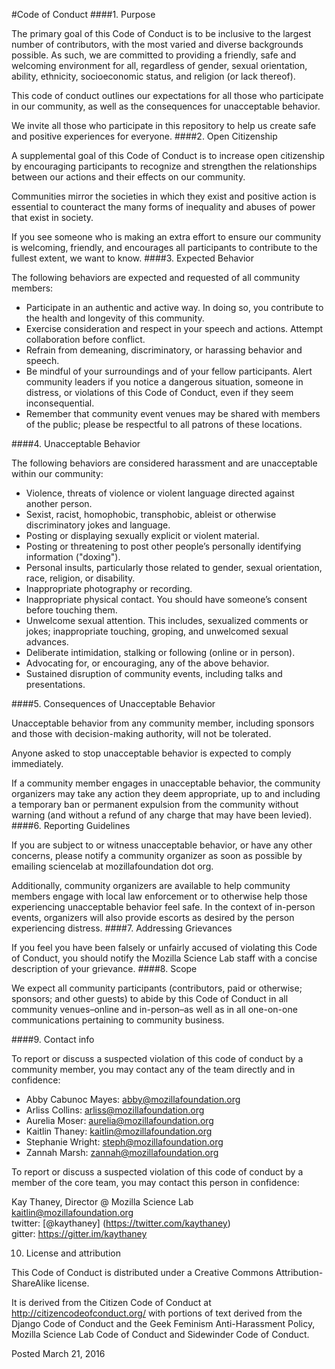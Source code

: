 #Code of Conduct
####1. Purpose

The primary goal of this Code of Conduct is to be inclusive to the largest number of contributors, with the most varied and diverse backgrounds possible. As such, we are committed to providing a friendly, safe and welcoming environment for all, regardless of gender, sexual orientation, ability, ethnicity, socioeconomic status, and religion (or lack thereof).

This code of conduct outlines our expectations for all those who participate in our community, as well as the consequences for unacceptable behavior.

We invite all those who participate in this repository to help us create safe and positive experiences for everyone.
####2. Open Citizenship

A supplemental goal of this Code of Conduct is to increase open citizenship by encouraging participants to recognize and strengthen the relationships between our actions and their effects on our community.

Communities mirror the societies in which they exist and positive action is essential to counteract the many forms of inequality and abuses of power that exist in society.

If you see someone who is making an extra effort to ensure our community is welcoming, friendly, and encourages all participants to contribute to the fullest extent, we want to know.
####3. Expected Behavior

The following behaviors are expected and requested of all community members:

* Participate in an authentic and active way. In doing so, you contribute to the health and longevity of this community.
* Exercise consideration and respect in your speech and actions. Attempt collaboration before conflict.
* Refrain from demeaning, discriminatory, or harassing behavior and speech.
* Be mindful of your surroundings and of your fellow participants. Alert community leaders if you notice a dangerous situation, someone in distress, or violations of this Code of Conduct, even if they seem inconsequential.
* Remember that community event venues may be shared with members of the public; please be respectful to all patrons of these locations.

####4. Unacceptable Behavior

The following behaviors are considered harassment and are unacceptable within our community:

* Violence, threats of violence or violent language directed against another person.
* Sexist, racist, homophobic, transphobic, ableist or otherwise discriminatory jokes and language.
* Posting or displaying sexually explicit or violent material.
* Posting or threatening to post other people’s personally identifying information ("doxing").
* Personal insults, particularly those related to gender, sexual orientation, race, religion, or disability.
* Inappropriate photography or recording.
* Inappropriate physical contact. You should have someone’s consent before touching them.
* Unwelcome sexual attention. This includes, sexualized comments or jokes; inappropriate touching, groping, and unwelcomed sexual advances.
* Deliberate intimidation, stalking or following (online or in person).
* Advocating for, or encouraging, any of the above behavior.
* Sustained disruption of community events, including talks and presentations.

####5. Consequences of Unacceptable Behavior

Unacceptable behavior from any community member, including sponsors and those with decision-making authority, will not be tolerated.

Anyone asked to stop unacceptable behavior is expected to comply immediately.

If a community member engages in unacceptable behavior, the community organizers may take any action they deem appropriate, up to and including a temporary ban or permanent expulsion from the community without warning (and without a refund of any charge that may have been levied).
####6. Reporting Guidelines

If you are subject to or witness unacceptable behavior, or have any other concerns, please notify a community organizer as soon as possible by emailing sciencelab at mozillafoundation dot org.

Additionally, community organizers are available to help community members engage with local law enforcement or to otherwise help those experiencing unacceptable behavior feel safe. In the context of in-person events, organizers will also provide escorts as desired by the person experiencing distress.
####7. Addressing Grievances

If you feel you have been falsely or unfairly accused of violating this Code of Conduct, you should notify the Mozilla Science Lab staff with a concise description of your grievance.
####8. Scope

We expect all community participants (contributors, paid or otherwise; sponsors; and other guests) to abide by this Code of Conduct in all community venues–online and in-person–as well as in all one-on-one communications pertaining to community business.

####9. Contact info

To report or discuss a suspected violation of this code of conduct by a community member, you may contact any of the team directly and in confidence:

* Abby Cabunoc Mayes: <abby@mozillafoundation.org>
* Arliss Collins: <arliss@mozillafoundation.org>
* Aurelia Moser: <aurelia@mozillafoundation.org>
* Kaitlin Thaney: <kaitlin@mozillafoundation.org>
* Stephanie Wright: <steph@mozillafoundation.org>
* Zannah Marsh: <zannah@mozillafoundation.org>

To report or discuss a suspected violation of this code of conduct by a member of the core team, you may contact this person in confidence:

Kay Thaney, Director @ Mozilla Science Lab  
<kaitlin@mozillafoundation.org>  
twitter: [@kaythaney] (https://twitter.com/kaythaney)  
gitter: <https://gitter.im/kaythaney>  

10. License and attribution

This Code of Conduct is distributed under a Creative Commons Attribution-ShareAlike license.

It is derived from the Citizen Code of Conduct at http://citizencodeofconduct.org/ with portions of text derived from the Django Code of Conduct and the Geek Feminism Anti-Harassment Policy, Mozilla Science Lab Code of Conduct and Sidewinder Code of Conduct.

Posted March 21, 2016
